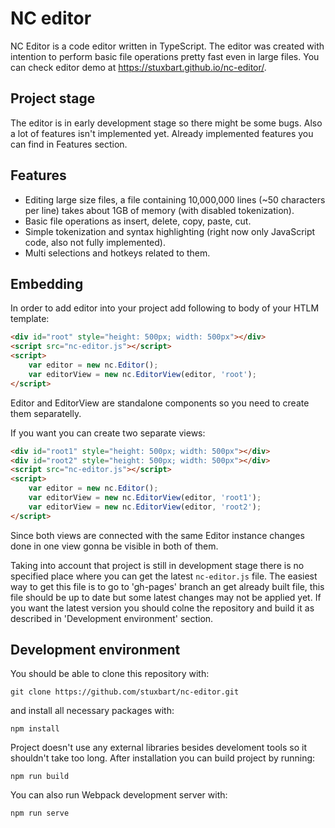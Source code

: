 # NC editor
NC Editor is a code editor written in TypeScript. The editor was created with intention to perform basic file operations pretty fast even in large files.
You can check editor demo at https://stuxbart.github.io/nc-editor/.

## Project stage
The editor is in early development stage so there might be some bugs. Also a lot of features isn't implemented yet. 
Already implemented features you can find in Features section.

## Features
+ Editing large size files, a file containing 10,000,000 lines (~50 characters per line) takes about 1GB of memory (with disabled tokenization).
+ Basic file operations as insert, delete, copy, paste, cut.
+ Simple tokenization and syntax highlighting (right now only JavaScript code, also not fully implemented).
+ Multi selections and hotkeys related to them.

## Embedding
In order to add editor into your project add following to body of your HTLM template:
``` HTML
<div id="root" style="height: 500px; width: 500px"></div>
<script src="nc-editor.js"></script>
<script>
    var editor = new nc.Editor();
    var editorView = new nc.EditorView(editor, 'root');
</script>
```
Editor and EditorView are standalone components so you need to create them separatelly. 

If you want you can create two separate views:
```HTML
<div id="root1" style="height: 500px; width: 500px"></div>
<div id="root2" style="height: 500px; width: 500px"></div>
<script src="nc-editor.js"></script>
<script>
    var editor = new nc.Editor();
    var editorView = new nc.EditorView(editor, 'root1');
    var editorView = new nc.EditorView(editor, 'root2');
</script>
```
Since both views are connected with the same Editor instance changes done in one view gonna be visible in both of them.

Taking into account that project is still in development stage there is no specified place where you can get the latest `nc-editor.js` file. 
The easiest way to get this file is to go to 'gh-pages' branch an get already built file, this file should be up to date but some latest changes may not be applied yet.
If you want the latest version you should colne the repository and build it as described in 'Development environment' section.

## Development environment
You should be able to clone this repository with:
```
git clone https://github.com/stuxbart/nc-editor.git
```
and install all necessary packages with:
```
npm install
```
Project doesn't use any external libraries besides develoment tools so it shouldn't take too long.
After installation you can build project by running:
```
npm run build
```
You can also run Webpack development server with:
```
npm run serve
```

